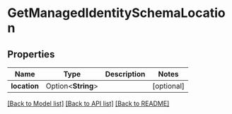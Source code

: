 # GetManagedIdentitySchemaLocation

## Properties

Name | Type | Description | Notes
------------ | ------------- | ------------- | -------------
**location** | Option<**String**> |  | [optional]

[[Back to Model list]](../README.md#documentation-for-models) [[Back to API list]](../README.md#documentation-for-api-endpoints) [[Back to README]](../README.md)



